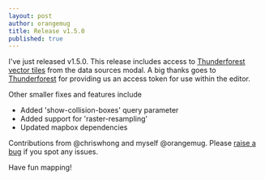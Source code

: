```yaml
---
layout: post
author: orangemug
title: Release v1.5.0
published: true
---
```

I've just released v1.5.0. This release includes access to [Thunderforest vector tiles](https://www.thunderforest.com/docs/vector-maps-api/) from the data sources modal. A big thanks goes to [Thunderforest](https://www.thunderforest.com) for providing us an access token for use within the editor.

Other smaller fixes and features include

 - Added 'show-collision-boxes' query parameter
 - Added support for 'raster-resampling'
 - Updated mapbox dependencies

Contributions from @chriswhong and myself @orangemug. Please [raise a bug](https://github.com/maputnik/editor/issues) if you spot any issues.

Have fun mapping!

